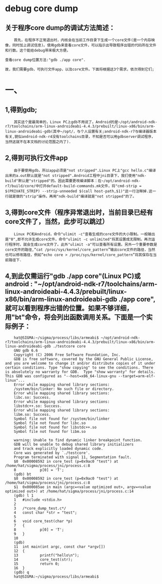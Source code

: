 # debug core dump
##      关于程序core dump的调试方法简述：
	
        首先，在程序不正常退出时，内核会在当前工作目录下生成一个core文件(是一个内存映像，同时加上调试信息)。使用gdb来查看core文件，可以指示出导致程序出错的代码所在文件和行数。这个能给debug带来极大方便。

	查看core dump位置方法:"gdb ./app core".
	
	故，我们需要gdb，可执行文件app，以及core文件。下面将根据这3个需求，依次得到它们;

# 一、
##	1,得到gdb;
        其实这个是最简单的，Linux PC上gdb不用说了。Android的是~/opt/android-ndk-r7/toolchains/arm-linux-androideabi-4.4.3/prebuilt/linux-x86/bin/arm-linux-androideabi-gdb(其中~/opt/，与个人设置有关;android-ndk-r7与编译器版本有关,貌似android-ndk-r4没有toolchains目录，不知是否可以用gdbserver调试程序，当然这就不在本文档的讨论范围之内了).
##	2,得到可执行文件app
        由于要使用gdb，所以app必须是"not stripped".Linux PC上"gcc hello.c"编译出来的a.out默认就是"not stripped".Android工程中jni目录下，我们使用"ndk-build"默认是"stripped"的。因此需要更改编译脚本：在~/opt/android-ndk-r7/build/core/中打开default-build-commands.mk文件，将"cmd-strip = $(PRIVATE_STRIP) --strip-unneeded $(call host-path,$1)"这一行注释掉.这一行就是做的"strip"操作。再用"ndk-build"编译就是"not stripped"的了。
##	3,得到core文件（程序异常退出时，当前目录已经有core文件了，当然，此步可以跳过）
        Linux PC和Android，命令"ulimit -c"查看生成的core文件的大小限制。一般输出是"0",即不允许生成core文件，命令"ulimit -c unlimited"将其设置成无限制。再次运行程序时，就会生成core文件了。此外"ulimit -a"可以查看所有设置。另外一个重要参数是core文件的路径,“cat /proc/sys/kernel/core_pattern”输出core文件的路径，当然也可以修改路径，例如“echo core > /proc/sys/kernel/core_pattern”将其保存在当前路径下.
##	4,到此仅需运行"gdb ./app core"(Linux PC)或android : "~/opt/android-ndk-r7/toolchains/arm-linux-androideabi-4.4.3/prebuilt/linux-x86/bin/arm-linux-androideabi-gdb ./app core",就可以看到程序出错的位置。如果不够详细，用"bt"命令，将会列出函数调用关系。下面是一个实际例子：

        hat@SIGMA:~/sigma/process/libs/armeabi$ ~/opt/android-ndk-r7/toolchains/arm-linux-androideabi-4.4.3/prebuilt/linux-x86/bin/arm-linux-androideabi-gdb ./testcore core
        GNU gdb 6.6
        Copyright (C) 2006 Free Software Foundation, Inc.
        GDB is free software, covered by the GNU General Public License, and you are welcome to change it and/or distribute copies of it under certain conditions. Type "show copying" to see the conditions. There is absolutely no warranty for GDB.  Type "show warranty" for details. This GDB was configured as "--host=x86_64-linux-gnu --target=arm-elf-linux"...
        Error while mapping shared library sections:
        /system/bin/linker: No such file or directory.
        Error while mapping shared library sections:
        libc.so: Success.
        Error while mapping shared library sections:
        libstdc++.so: Success.
        Error while mapping shared library sections:
        libm.so: Success.
        Symbol file not found for /system/bin/linker
        Symbol file not found for libc.so
        Symbol file not found for libstdc++.so
        Symbol file not found for libm.so

        warning: Unable to find dynamic linker breakpoint function.
        GDB will be unable to debug shared library initializers
        and track explicitly loaded dynamic code.
        Core was generated by `./testcore'.
        Program terminated with signal 11, Segmentation fault.
        $0  0x00008592 in core_test (p=0x9ac0 "test") at /home/hat/sigma/process/jni/process.c:8
        8	        p[0] = 'T';
        (gdb) bt
        $0  0x00008592 in core_test (p=0x9ac0 "test") at /home/hat/sigma/process/jni/process.c:8
        $1  0x000085ae in main (argc=<value optimized out>, argv=<value optimized out>) at /home/hat/sigma/process/jni/process.c:14
        (gdb) l 1
        1	#include <stdio.h>
        2	
        3	/*core_dump_test.c*/
        4	const char *str = "test";
        5	
        6	void core_test(char *p)
        7	{
        8	        p[0] = 'T';
        9	}
        10	
        (gdb) 
        11	int main(int argc, const char *argv[])
        12	{
        13	        printf("hello\n");
        14	        core_test(str);
        15	        return 0;
        16	}
        (gdb) q
        hat@SIGMA:~/sigma/process/libs/armeabi$ 
